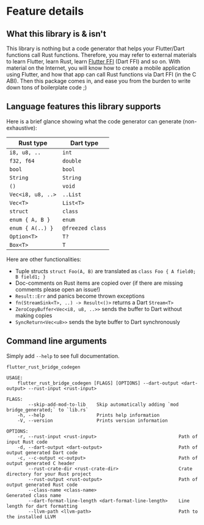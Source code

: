 # Feature details

## What this library is & isn't

This library is nothing but a code generator that helps your Flutter/Dart
functions call Rust functions. Therefore, you may refer to external materials to
learn Flutter, learn Rust, learn
[Flutter FFI](https://flutter.dev/docs/development/platform-integration/c-interop)
(Dart FFI) and so on. With material on the Internet, you will know how to create
a mobile application using Flutter, and how that app can call Rust functions via
Dart FFI (in the C ABI). Then this package comes in, and ease you from the
burden to write down tons of boilerplate code ;)

## Language features this library supports

Here is a brief glance showing what the code generator can generate (non-exhaustive):

| Rust type         | Dart type        |
| ----------------- | ---------------- |
| `i8, u8, ..`      | `int`            |
| `f32, f64`        | `double`         |
| `bool`            | `bool`           |
| `String`          | `String`         |
| `()`              | `void`           |
| `Vec<i8, u8, ..>` | `..List`         |
| `Vec<T>`          | `List<T>`        |
| `struct`          | `class`          |
| `enum { A, B }`   | `enum`           |
| `enum { A(..) }`  | `@freezed class` |
| `Option<T>`       | `T?`             |
| `Box<T>`          | `T`              |

Here are other functionalities:

- Tuple structs `struct Foo(A, B)` are translated as
  `class Foo { A field0; B field1; }`
- Doc-comments on Rust items are copied over (if there are missing comments
  please open an issue!)
- `Result::Err` and panics become thrown exceptions
- `fn(StreamSink<T>, ..) -> Result<()>` returns a Dart `Stream<T>`
- `ZeroCopyBuffer<Vec<i8, u8, ..>>` sends the buffer to Dart without making
  copies
- `SyncReturn<Vec<u8>>` sends the byte buffer to Dart synchronously

## Command line arguments

Simply add `--help` to see full documentation.

```shell
flutter_rust_bridge_codegen

USAGE:
    flutter_rust_bridge_codegen [FLAGS] [OPTIONS] --dart-output <dart-output> --rust-input <rust-input>

FLAGS:
        --skip-add-mod-to-lib    Skip automatically adding `mod bridge_generated;` to `lib.rs`
    -h, --help                   Prints help information
    -V, --version                Prints version information

OPTIONS:
    -r, --rust-input <rust-input>                              Path of input Rust code
    -d, --dart-output <dart-output>                            Path of output generated Dart code
    -c, --c-output <c-output>                                  Path of output generated C header
        --rust-crate-dir <rust-crate-dir>                      Crate directory for your Rust project
        --rust-output <rust-output>                            Path of output generated Rust code
        --class-name <class-name>                              Generated class name
        --dart-format-line-length <dart-format-line-length>    Line length for dart formatting
        --llvm-path <llvm-path>                                Path to the installed LLVM
